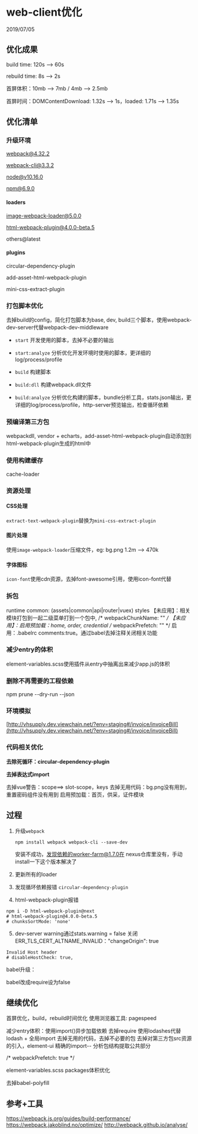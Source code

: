 # web-client优化

2019/07/05

## 优化成果

build time: 120s --> 60s

rebuild time: 8s --> 2s

首屏体积：10mb --> 7mb / 4mb --> 2.5mb

首屏时间：DOMContentDownload: 1.32s --> 1s，loaded: 1.71s --> 1.35s



## 优化清单

### 升级环境

webpack@4.32.2

webpack-cli@3.3.2

node@v10.16.0

npm@6.9.0

#### loaders

image-webpack-loader@5.0.0

html-webpack-plugin@4.0.0-beta.5

others@latest

#### plugins

circular-dependency-plugin

add-asset-html-webpack-plugin

mini-css-extract-plugin



### 打包脚本优化

去掉build的config，简化打包脚本为base, dev, build三个脚本，使用webpack-dev-server代替webpack-dev-middleware

- `start`  开发使用的脚本，去掉不必要的输出

- `start:analyze` 分析优化开发环境时使用的脚本，更详细的log/process/profile
- `build`  构建脚本
- `build:dll`  构建webpack.dll文件
- `build:analyze` 分析优化构建的脚本，bundle分析工具，stats.json输出，更详细的log/process/profile，http-server预览输出，检查循环依赖



### 预编译第三方包

webpackdll, vendor + echarts，add-asset-html-webpack-plugin自动添加到html-webpack-plugin生成的html中



### 使用构建缓存

cache-loader 



### 资源处理

#### CSS处理

`extract-text-webpack-plugin`替换为`mini-css-extract-plugin`

#### 图片处理

使用`image-webpack-loader`压缩文件，eg: bg.png 1.2m --> 470k

#### 字体图标

`icon-font`使用cdn资源，去掉font-awesome引用，使用icon-font代替



### 拆包

runtime
common: (assets|common|api|router|vuex)
styles
【未应用】：相关模块打包到一起二级菜单打到一个包中, /* webpackChunkName: "" */ 
【未应用】：启用预加载：home, order, credential /* webpackPrefetch: "" */ 
启用：.babelrc comments:true。通过babel去掉注释关闭相关功能



### 减少entry的体积

element-variables.scss使用插件从entry中抽离出来减少app.js的体积



### 删除不再需要的工程依赖

npm prune --dry-run --json



### 环境模拟

[http://vhsupply.dev.viewchain.net/?env=staging#/invoice/invoiceBill](http://vhsupply.dev.viewchain.net/?env=staging#/invoice/invoiceBill)



### 代码相关优化

**去除死循环：circular-dependency-plugin**

**去掉表达式import**

去掉vue警告：scope==> slot-scope，keys
去掉无用代码：bg.png没有用到，重置密码组件没有用到
启用预加载：首页，供采，证件模块



## 过程

1. 升级`webpack`

   ```shell
   npm install webpack webpack-cli --save-dev
   ```

   安装不成功，发现依赖的worker-farm@1.7.0在 nexus仓库里没有，手动install一下这个版本解决了

2. 更新所有的loader

3. 发现循环依赖报错
  `circular-dependency-plugin`

4. html-webpack-plugin报错

  ```shell
  npm i -D html-webpack-plugin@next
  # html-webpack-plugin@4.0.0-beta.5
  # chunksSortMode: 'none'
  ```

5. dev-server 
  warning通过stats.warning = false 关闭
  ERR_TLS_CERT_ALTNAME_INVALID："changeOrigin": true

  ```shell
  Invalid Host header
  # disableHostCheck: true,
  ```






babel升级：

babel改成require设为false



## 继续优化

首屏优化，build，rebuild时间优化
使用浏览器工具: pagespeed

减少entry体积：使用import()异步加载依赖
去掉require
使用lodashes代替lodash + 全局import
去掉无用的代码，去掉不必要的包
去掉对第三方包src资源的引入，element-ui
精确的import--
分析包结构提取公共部分

/* webpackPrefetch: true */

element-variables.scss packages体积优化

去掉babel-polyfill



## 参考+工具

https://webpack.js.org/guides/build-performance/
https://webpack.jakoblind.no/optimize/
http://webpack.github.io/analyse/


